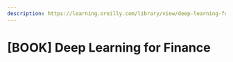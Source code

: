 ```yaml
---
description: https://learning.oreilly.com/library/view/deep-learning-for/9781098148386/
---
```


# \[BOOK] Deep Learning for Finance

